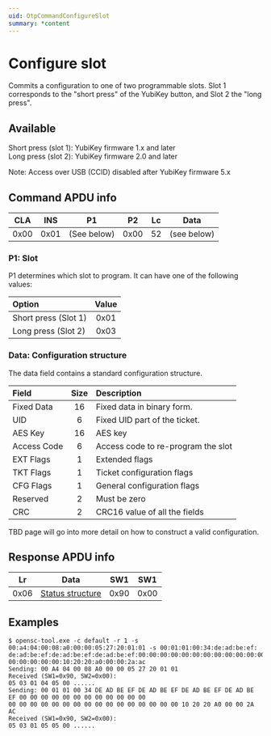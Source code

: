 ```yaml
---
uid: OtpCommandConfigureSlot
summary: *content
---
```


<!-- Copyright 2021 Yubico AB

Licensed under the Apache License, Version 2.0 (the "License");
you may not use this file except in compliance with the License.
You may obtain a copy of the License at

    http://www.apache.org/licenses/LICENSE-2.0

Unless required by applicable law or agreed to in writing, software
distributed under the License is distributed on an "AS IS" BASIS,
WITHOUT WARRANTIES OR CONDITIONS OF ANY KIND, either express or implied.
See the License for the specific language governing permissions and
limitations under the License. -->


# Configure slot

Commits a configuration to one of two programmable slots. Slot 1 corresponds to the "short press"
of the YubiKey button, and Slot 2 the "long press".

## Available

Short press (slot 1): YubiKey firmware 1.x and later\
Long press (slot 2): YubiKey firmware 2.0 and later

Note: Access over USB (CCID) disabled after YubiKey firmware 5.x

## Command APDU info

|  CLA  |  INS  |     P1      |  P2   |  Lc   |    Data     |
| :---: | :---: | :---------: | :---: | :---: | :---------: |
| 0x00  | 0x01  | (See below) | 0x00  |  52   | (see below) |

### P1: Slot

P1 determines which slot to program. It can have one of the following values:

| Option               | Value |
| :------------------- | :---: |
| Short press (Slot 1) | 0x01  |
| Long press (Slot 2)  | 0x03  |

### Data: Configuration structure

The data field contains a standard configuration structure.

| Field       | Size  | Description                        |
| :---------- | :---: | :--------------------------------- |
| Fixed Data  |  16   | Fixed data in binary form.         |
| UID         |   6   | Fixed UID part of the ticket.      |
| AES Key     |  16   | AES key                            |
| Access Code |   6   | Access code to re-program the slot |
| EXT Flags   |   1   | Extended flags                     |
| TKT Flags   |   1   | Ticket configuration flags         |
| CFG Flags   |   1   | General configuration flags        |
| Reserved    |   2   | Must be zero                       |
| CRC         |   2   | CRC16 value of all the fields      |

<!-- TODO -->
TBD page will go into more detail on how to construct a valid configuration.

## Response APDU info

|  Lr   |                 Data                  |  SW1  |  SW1  |
| :---: | :-----------------------------------: | :---: | :---: |
| 0x06  | [Status structure](#status-structure) | 0x90  | 0x00  |

## Examples

```shell
$ opensc-tool.exe -c default -r 1 -s 00:a4:04:00:08:a0:00:00:05:27:20:01:01 -s 00:01:01:00:34:de:ad:be:ef:
de:ad:be:ef:de:ad:be:ef:de:ad:be:ef:00:00:00:00:00:00:00:00:00:00:00:00:00:00:00:00:00:00:00:00:00:00:00:
00:00:00:00:00:10:20:20:a0:00:00:2a:ac
Sending: 00 A4 04 00 08 A0 00 00 05 27 20 01 01
Received (SW1=0x90, SW2=0x00):
05 03 01 04 05 00 ......
Sending: 00 01 01 00 34 DE AD BE EF DE AD BE EF DE AD BE EF DE AD BE EF 00 00 00 00 00 00 00 00 00 00 00 00
00 00 00 00 00 00 00 00 00 00 00 00 00 00 00 00 10 20 20 A0 00 00 2A AC
Received (SW1=0x90, SW2=0x00):
05 03 01 05 05 00 ......
```
